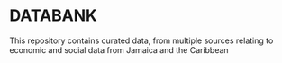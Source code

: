 # DATABANK
This repository contains curated data, from multiple sources relating to economic and social data from Jamaica and the Caribbean 

